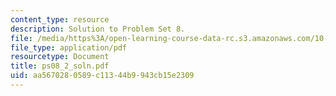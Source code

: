 ```yaml
---
content_type: resource
description: Solution to Problem Set 8.
file: /media/https%3A/open-learning-course-data-rc.s3.amazonaws.com/10-40-chemical-engineering-thermodynamics-fall-2003/aa5670280589c11344b9943cb15e2309_ps08_2_soln.pdf
file_type: application/pdf
resourcetype: Document
title: ps08_2_soln.pdf
uid: aa567028-0589-c113-44b9-943cb15e2309
---
```

